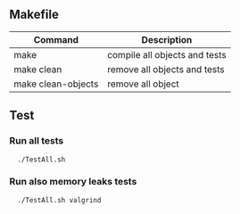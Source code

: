 ## Makefile

Command | Description
--------|-------------
make                | compile all objects and tests
make clean          | remove all objects and tests
make clean-objects  | remove all object

## Test
### Run all tests
```
  ./TestAll.sh

```

### Run also memory leaks tests

```
  ./TestAll.sh valgrind
```
